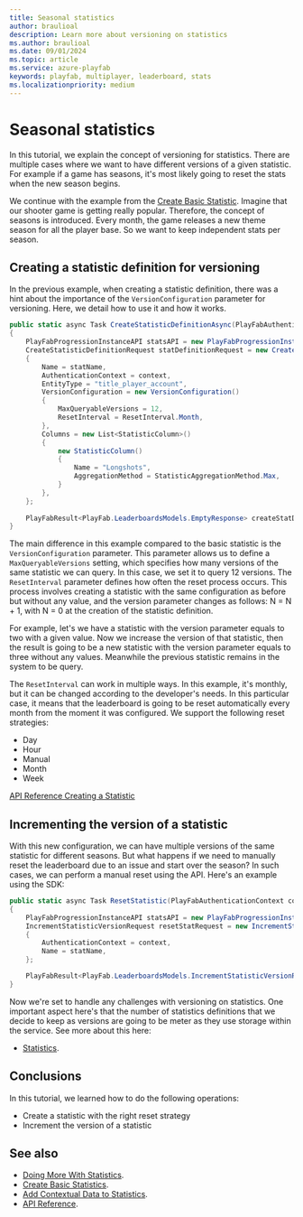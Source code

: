 ```yaml
---
title: Seasonal statistics
author: braulioal
description: Learn more about versioning on statistics
ms.author: braulioal
ms.date: 09/01/2024
ms.topic: article
ms.service: azure-playfab
keywords: playfab, multiplayer, leaderboard, stats
ms.localizationpriority: medium
---
```


# Seasonal statistics

In this tutorial, we explain the concept of versioning for statistics. There are multiple cases where we want to have 
different versions of a given statistic. For example if a game has seasons, it's most likely going to reset the stats when
the new season begins.

We continue with the example from the [Create Basic Statistic](create-basic-statistics.md). Imagine that our shooter game is getting really popular. Therefore, the concept of seasons is introduced. Every month, the game releases a new theme season for all the
player base. So we want to keep independent stats per season.

## Creating a statistic definition for versioning 

In the previous example, when creating a statistic definition, there was a hint about the importance of the `VersionConfiguration` 
parameter for versioning. Here, we detail how to use it and how it works.

``` C#
public static async Task CreateStatisticDefinitionAsync(PlayFabAuthenticationContext context, string statName)
{
    PlayFabProgressionInstanceAPI statsAPI = new PlayFabProgressionInstanceAPI(context);
    CreateStatisticDefinitionRequest statDefinitionRequest = new CreateStatisticDefinitionRequest()
    {
        Name = statName,
        AuthenticationContext = context,
        EntityType = "title_player_account",
        VersionConfiguration = new VersionConfiguration()
        {
            MaxQueryableVersions = 12,
            ResetInterval = ResetInterval.Month,
        },
        Columns = new List<StatisticColumn>()
        {
            new StatisticColumn()
            {
                Name = "Longshots",
                AggregationMethod = StatisticAggregationMethod.Max,
            }
        },
    };
    
    PlayFabResult<PlayFab.LeaderboardsModels.EmptyResponse> createStatDefResult = await statsAPI.CreateStatisticDefinitionAsync(statDefinitionRequest);
}
```

The main difference in this example compared to the basic statistic is the `VersionConfiguration` parameter. This parameter allows us to define a 
`MaxQueryableVersions` setting, which specifies how many versions of the same statistic we can query. In this case, we set it to query 12 versions. 
The `ResetInterval` parameter defines how often the reset process occurs. This process involves creating a statistic with the same configuration as 
before but without any value, and the version parameter changes as follows: N = N + 1, with N = 0 at the creation of the statistic definition.

For example, let's we have a statistic with the version parameter equals to two with a given value. Now
we increase the version of that statistic, then the result is going to be a new statistic with the version parameter equals to three without any values.
Meanwhile the previous statistic remains in the system to be query.

The `ResetInterval` can work in multiple ways. In this example, it's monthly, but it can be changed according to the developer's needs. In this particular
case, it means that the leaderboard is going to be reset automatically every month from the moment it was configured. We support the following reset strategies:
- Day
- Hour
- Manual
- Month
- Week


[API Reference Creating a Statistic](/rest/api/playfab/progression/statistics/create-statistic-definition)

## Incrementing the version of a statistic

With this new configuration, we can have multiple versions of the same statistic for different seasons. 
But what happens if we need to manually reset the leaderboard due to an issue and start over the season? 
In such cases, we can perform a manual reset using the API. Here's an example using the SDK:

``` C#
public static async Task ResetStatistic(PlayFabAuthenticationContext context, string statName)
{
    PlayFabProgressionInstanceAPI statsAPI = new PlayFabProgressionInstanceAPI(context);
    IncrementStatisticVersionRequest resetStatRequest = new IncrementStatisticVersionRequest()
    {
        AuthenticationContext = context,
        Name = statName,
    };

    PlayFabResult<PlayFab.LeaderboardsModels.IncrementStatisticVersionResponse> resetStatResponse = await statsAPI.IncrementStatisticVersionAsync(resetStatRequest);
}
```

Now we're set to handle any challenges with versioning on statistics. One important aspect here's that the number of statistics definitions 
that we decide to keep as versions are going to be meter as they use storage within the service. See more about this here:
- [Statistics](../../pricing/meters/statistics-meters.md).

## Conclusions

In this tutorial, we learned how to do the following operations: 
* Create a statistic with the right reset strategy
* Increment the version of a statistic

## See also
- [Doing More With Statistics](doing-more-statistics.md).
- [Create Basic Statistics](create-basic-statistics.md).
- [Add Contextual Data to Statistics](metadata-statistics.md).
- [API Reference](api-reference.md).
